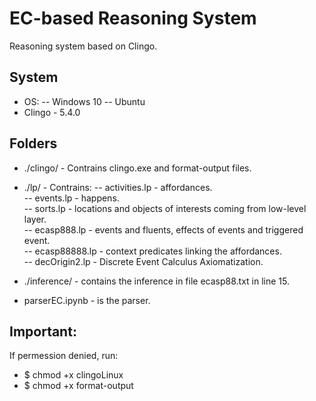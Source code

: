 # EC-based Reasoning System
Reasoning system based on Clingo.

## System
- OS:
    -- Windows 10
    -- Ubuntu
- Clingo - 5.4.0

## Folders
- ./clingo/ - Contrains clingo.exe and format-output files.
- ./lp/ - Contrains:
    -- activities.lp - affordances.  
    -- events.lp - happens.  
    -- sorts.lp - locations and objects of interests coming from low-level layer.  
    -- ecasp888.lp - events and fluents, effects of events and triggered event.  
    -- ecasp88888.lp - context predicates linking the affordances.  
    -- decOrigin2.lp - Discrete Event Calculus Axiomatization.    
    
- ./inference/ - contains the inference in file ecasp88.txt in line 15.  

- parserEC.ipynb - is the parser.  


## Important:
If permession denied, run:  
- $ chmod +x clingoLinux  
- $ chmod +x format-output